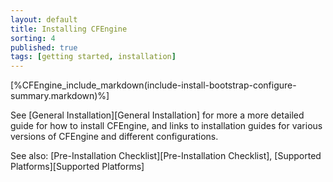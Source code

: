 ```yaml
---
layout: default
title: Installing CFEngine
sorting: 4
published: true
tags: [getting started, installation]
---
```


[%CFEngine_include_markdown(include-install-bootstrap-configure-summary.markdown)%]

See [General Installation][General Installation] for more a more detailed guide for how to install CFEngine, and links to installation guides for various versions of CFEngine and different configurations.

See also: [Pre-Installation Checklist][Pre-Installation Checklist], [Supported Platforms][Supported Platforms]







